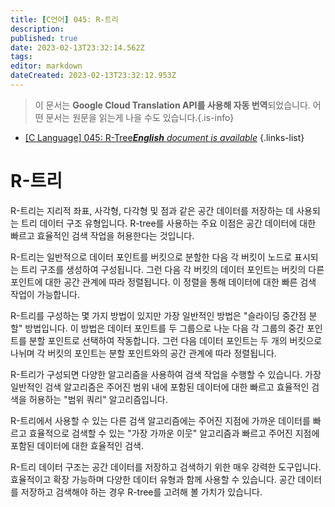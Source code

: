 ```yaml
---
title: [C언어] 045: R-트리
description: 
published: true
date: 2023-02-13T23:32:14.562Z
tags: 
editor: markdown
dateCreated: 2023-02-13T23:32:12.953Z
---
```


> 이 문서는 **Google Cloud Translation API를 사용해 자동 번역**되었습니다.
어떤 문서는 원문을 읽는게 나을 수도 있습니다.{.is-info}



- [[C Language] 045: R-Tree***English** document is available*](/en/Knowledge-base/Algorithm/c-language-045-r-tree)
{.links-list}


# R-트리

R-트리는 지리적 좌표, 사각형, 다각형 및 점과 같은 공간 데이터를 저장하는 데 사용되는 트리 데이터 구조 유형입니다. R-tree를 사용하는 주요 이점은 공간 데이터에 대한 빠르고 효율적인 검색 작업을 허용한다는 것입니다.

R-트리는 일반적으로 데이터 포인트를 버킷으로 분할한 다음 각 버킷이 노드로 표시되는 트리 구조를 생성하여 구성됩니다. 그런 다음 각 버킷의 데이터 포인트는 버킷의 다른 포인트에 대한 공간 관계에 따라 정렬됩니다. 이 정렬을 통해 데이터에 대한 빠른 검색 작업이 가능합니다.

R-트리를 구성하는 몇 가지 방법이 있지만 가장 일반적인 방법은 "슬라이딩 중간점 분할" 방법입니다. 이 방법은 데이터 포인트를 두 그룹으로 나눈 다음 각 그룹의 중간 포인트를 분할 포인트로 선택하여 작동합니다. 그런 다음 데이터 포인트는 두 개의 버킷으로 나뉘며 각 버킷의 포인트는 분할 포인트와의 공간 관계에 따라 정렬됩니다.

R-트리가 구성되면 다양한 알고리즘을 사용하여 검색 작업을 수행할 수 있습니다. 가장 일반적인 검색 알고리즘은 주어진 범위 내에 포함된 데이터에 대한 빠르고 효율적인 검색을 허용하는 "범위 쿼리" 알고리즘입니다.

R-트리에서 사용할 수 있는 다른 검색 알고리즘에는 주어진 지점에 가까운 데이터를 빠르고 효율적으로 검색할 수 있는 "가장 가까운 이웃" 알고리즘과 빠르고 주어진 지점에 포함된 데이터에 대한 효율적인 검색.

R-트리 데이터 구조는 공간 데이터를 저장하고 검색하기 위한 매우 강력한 도구입니다. 효율적이고 확장 가능하며 다양한 데이터 유형과 함께 사용할 수 있습니다. 공간 데이터를 저장하고 검색해야 하는 경우 R-tree를 고려해 볼 가치가 있습니다.